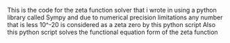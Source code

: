 This is the code for the zeta function solver that i wrote in using a python library called Sympy and due to numerical precision limitations any number that is less 10^-20 is considered as a zeta zero by this python script
Also this python script solves the functional equation form of the zeta function
